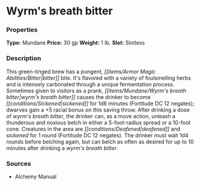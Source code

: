 ﻿---
Title: "Wyrm's breath bitter"
Type: "Mundane"
Price: "30 gp"
Weight: "1 lb."
Slot: "Slotless"
Description: |
  "This green-tinged brew has a pungent, bitter bite. It's flavored with a variety of foulsmelling herbs and is intensely carbonated through a unique fermentation process. Sometimes given to visitors as a prank, wyrm's breath bitter causes the drinker to become sickened for 1d6 minutes (Fortitude DC 12 negates); dwarves gain a +5 racial bonus on this saving throw. After drinking a dose of wyrm's breath bitter, the drinker can, as a move action, unleash a thunderous and noxious belch in either a 5-foot-radius spread or a 10-foot cone. Creatures in the area are deafened and sickened for 1 round (Fortitude DC 12 negates). The drinker must wait 1d4 rounds before belching again, but can belch as often as desired for up to 10 minutes after drinking a wyrm's breath bitter."
Sources: "['Alchemy Manual']"
---

# Wyrm's breath bitter

### Properties

**Type:** Mundane **Price:** 30 gp **Weight:** 1 lb. **Slot:** Slotless

### Description

This green-tinged brew has a pungent, _[[items/Armor Magic Abilities/Bitter|bitter]]_ bite. It's flavored with a variety of foulsmelling herbs and is intensely carbonated through a unique fermentation process. Sometimes given to visitors as a prank, _[[items/Mundane/Wyrm's breath bitter|wyrm's breath bitter]]_ causes the drinker to become _[[conditions/Sickened|sickened]]_ for 1d6 minutes (Fortitude DC 12 negates); dwarves gain a +5 racial bonus on this saving throw. After drinking a dose of _wyrm's breath bitter_, the drinker can, as a move action, unleash a thunderous and noxious belch in either a 5-foot-radius spread or a 10-foot cone. Creatures in the area are _[[conditions/Deafened|deafened]]_ and _sickened_ for 1 round (Fortitude DC 12 negates). The drinker must wait 1d4 rounds before belching again, but can belch as often as desired for up to 10 minutes after drinking a _wyrm's breath bitter_.

### Sources

* Alchemy Manual